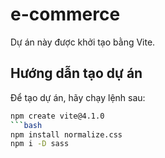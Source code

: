 # e-commerce

Dự án này được khởi tạo bằng Vite.

## Hướng dẫn tạo dự án

Để tạo dự án, hãy chạy lệnh sau:

```bash
npm create vite@4.1.0
```bash
npm install normalize.css
npm i -D sass 


